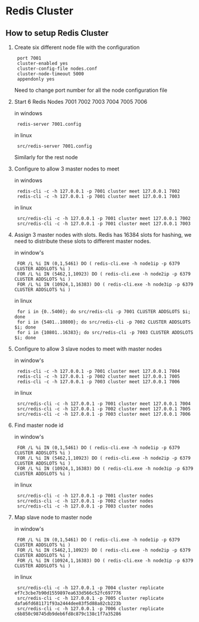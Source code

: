 # Redis Cluster



## How to setup Redis Cluster

1. Create six different node file with the configuration

        port 7001
        cluster-enabled yes
        cluster-config-file nodes.conf
        cluster-node-timeout 5000
        appendonly yes
    
    Need to change port number for all the node configuration file

2. Start 6 Redis Nodes 7001 7002 7003 7004 7005 7006

    in windows

        redis-server 7001.config
    
    in linux

        src/redis-server 7001.config

    Similarly for the rest node

3. Configure to allow 3 master nodes to meet

    in windows

        redis-cli -c -h 127.0.0.1 -p 7001 cluster meet 127.0.0.1 7002
        redis-cli -c -h 127.0.0.1 -p 7001 cluster meet 127.0.0.1 7003
    
    in linux

        src/redis-cli -c -h 127.0.0.1 -p 7001 cluster meet 127.0.0.1 7002
        src/redis-cli -c -h 127.0.0.1 -p 7001 cluster meet 127.0.0.1 7003
4. Assign 3 master nodes with slots.  Redis has 16384 slots for hashing, we need to distribute these slots to different  master nodes.

    in window's

        FOR /L %i IN (0,1,5461) DO ( redis-cli.exe -h node1ip -p 6379 CLUSTER ADDSLOTS %i )
        FOR /L %i IN (5462,1,10923) DO ( redis-cli.exe -h node2ip -p 6379 CLUSTER ADDSLOTS %i )
        FOR /L %i IN (10924,1,16383) DO ( redis-cli.exe -h node3ip -p 6379 CLUSTER ADDSLOTS %i )
    
    in linux

        for i in {0..5400}; do src/redis-cli -p 7001 CLUSTER ADDSLOTS $i; done
        for i in {5401..10800}; do src/redis-cli -p 7002 CLUSTER ADDSLOTS $i; done
        for i in {10801..16383}; do src/redis-cli -p 7003 CLUSTER ADDSLOTS $i; done

5. Configure to allow 3 slave nodes to meet with master nodes

    in window's

        redis-cli -c -h 127.0.0.1 -p 7001 cluster meet 127.0.0.1 7004
        redis-cli -c -h 127.0.0.1 -p 7002 cluster meet 127.0.0.1 7005
        redis-cli -c -h 127.0.0.1 -p 7003 cluster meet 127.0.0.1 7006
    
    in linux
    
        src/redis-cli -c -h 127.0.0.1 -p 7001 cluster meet 127.0.0.1 7004
        src/redis-cli -c -h 127.0.0.1 -p 7002 cluster meet 127.0.0.1 7005
        src/redis-cli -c -h 127.0.0.1 -p 7003 cluster meet 127.0.0.1 7006

6. Find master node id

    in window's

        FOR /L %i IN (0,1,5461) DO ( redis-cli.exe -h node1ip -p 6379 CLUSTER ADDSLOTS %i )
        FOR /L %i IN (5462,1,10923) DO ( redis-cli.exe -h node2ip -p 6379 CLUSTER ADDSLOTS %i )
        FOR /L %i IN (10924,1,16383) DO ( redis-cli.exe -h node3ip -p 6379 CLUSTER ADDSLOTS %i )
    
    in linux

        src/redis-cli -c -h 127.0.0.1 -p 7001 cluster nodes
        src/redis-cli -c -h 127.0.0.1 -p 7002 cluster nodes
        src/redis-cli -c -h 127.0.0.1 -p 7003 cluster nodes

7. Map slave node to master node

    in window's

        FOR /L %i IN (0,1,5461) DO ( redis-cli.exe -h node1ip -p 6379 CLUSTER ADDSLOTS %i )
        FOR /L %i IN (5462,1,10923) DO ( redis-cli.exe -h node2ip -p 6379 CLUSTER ADDSLOTS %i )
        FOR /L %i IN (10924,1,16383) DO ( redis-cli.exe -h node3ip -p 6379 CLUSTER ADDSLOTS %i )
    
    in linux

        src/redis-cli -c -h 127.0.0.1 -p 7004 cluster replicate ef7c3cbe7b90d1559897ea633d566c52fc697776
        src/redis-cli -c -h 127.0.0.1 -p 7005 cluster replicate dafa6fd681171f93a2444dee83f5d88a82cb223b
        src/redis-cli -c -h 127.0.0.1 -p 7006 cluster replicate c6b850c98745db9deb6fd8c879c138c1f7a35286